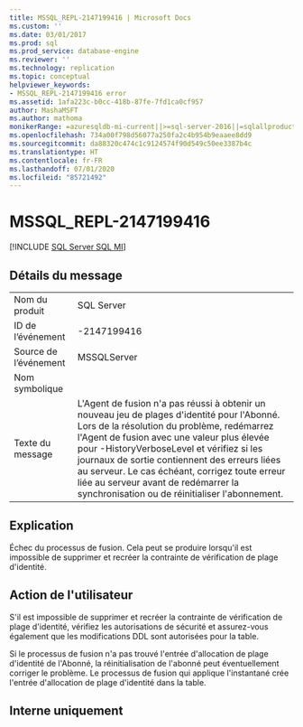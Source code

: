 ```yaml
---
title: MSSQL_REPL-2147199416 | Microsoft Docs
ms.custom: ''
ms.date: 03/01/2017
ms.prod: sql
ms.prod_service: database-engine
ms.reviewer: ''
ms.technology: replication
ms.topic: conceptual
helpviewer_keywords:
- MSSQL_REPL-2147199416 error
ms.assetid: 1afa223c-b0cc-418b-87fe-7fd1ca0cf957
author: MashaMSFT
ms.author: mathoma
monikerRange: =azuresqldb-mi-current||>=sql-server-2016||=sqlallproducts-allversions
ms.openlocfilehash: 734a00f798d56077a250fa2c4b954b9eaaee8dd9
ms.sourcegitcommit: da88320c474c1c9124574f90d549c50ee3387b4c
ms.translationtype: HT
ms.contentlocale: fr-FR
ms.lasthandoff: 07/01/2020
ms.locfileid: "85721492"
---
```

# <a name="mssql_repl-2147199416"></a>MSSQL_REPL-2147199416
[!INCLUDE [SQL Server SQL MI](../../includes/applies-to-version/sql-asdbmi.md)]
    
## <a name="message-details"></a>Détails du message  
  
|||  
|-|-|  
|Nom du produit|SQL Server|  
|ID de l’événement|-2147199416|  
|Source de l’événement|MSSQLServer|  
|Nom symbolique||  
|Texte du message|L'Agent de fusion n'a pas réussi à obtenir un nouveau jeu de plages d'identité pour l'Abonné. Lors de la résolution du problème, redémarrez l'Agent de fusion avec une valeur plus élevée pour -HistoryVerboseLevel et vérifiez si les journaux de sortie contiennent des erreurs liées au serveur. Le cas échéant, corrigez toute erreur liée au serveur avant de redémarrer la synchronisation ou de réinitialiser l'abonnement.|  
  
## <a name="explanation"></a>Explication  
 Échec du processus de fusion. Cela peut se produire lorsqu'il est impossible de supprimer et recréer la contrainte de vérification de plage d'identité.  
  
## <a name="user-action"></a>Action de l'utilisateur  
 S'il est impossible de supprimer et recréer la contrainte de vérification de plage d'identité, vérifiez les autorisations de sécurité et assurez-vous également que les modifications DDL sont autorisées pour la table.  
  
 Si le processus de fusion n'a pas trouvé l'entrée d'allocation de plage d'identité de l'Abonné, la réinitialisation de l'abonné peut éventuellement corriger le problème. Le processus de fusion qui applique l'instantané crée l'entrée d'allocation de plage d'identité dans la table.  
  
## <a name="internal-only"></a>Interne uniquement  
  
